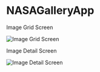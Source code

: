 # NASAGalleryApp
Image Grid Screen

![Image Grid Screen](https://user-images.githubusercontent.com/63856320/190921071-2d1c43b3-3729-4a5f-a468-c031ae5a2eac.jpg)

Image Detail Screen

![Image Detail Screen](https://user-images.githubusercontent.com/63856320/190921079-d9b908bc-220d-4b07-8737-111f462f28d0.jpg)

